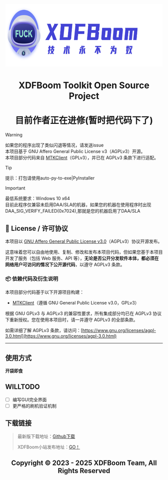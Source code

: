 <div align="center">
<a><img src="./ico/logo_light_theme.png" width="800" height="200" alt="XDFBoom Toolkit Open Source Project"></a>

# XDFBoom Toolkit Open Source Project
# 目前作者正在进修(暂时把代码下了)
</div>

> [!WARNING]
> 如果您的程序出现了类似闪退等情况，请发送issue<br>
> 本项目基于 GNU Affero General Public License v3（AGPLv3）开源。<br>
> 本项目部分代码来自 [MTKClient](https://github.com/bkerler/mtkclient)（GPLv3），并已在 AGPLv3 条款下进行适配。

> [!TIP]
> 提示：打包请使用auto-py-to-exe|PyInstaller

> [!IMPORTANT]  
> 最低系统要求：Windows 10 x64<br>
> 目前此程序仅兼容未启用DAA/SLA的机器，如果您的机器在使用程序时出现DAA_SIG_VERIFY_FAILED(0x7024),那就是您的机器启用了DAA/SLA

## 📄 License / 许可协议

本项目以 [GNU Affero General Public License v3.0](https://www.gnu.org/licenses/agpl-3.0.html)（AGPLv3）协议开源发布。

这意味着您可以自由地使用、复制、修改和发布本项目代码，但如果您基于本项目开发了服务（包括 Web 服务、API 等），**无论是否公开分发软件本体，都必须在网络用户可访问的情况下公开源代码**，以遵守 AGPLv3 条款。

### 📦 依赖代码及衍生说明

本项目部分代码基于以下开源项目构建：

- [MTKClient](https://github.com/bkerler/mtkclient)（遵循 GNU General Public License v3.0，GPLv3）

根据 GNU GPLv3 与 AGPLv3 的兼容性要求，所有集成部分均已在 AGPLv3 协议下重新授权。您在使用本项目时，请一并遵守 AGPLv3 的全部条款。

如需详细了解 AGPLv3 条款，请访问：[https://www.gnu.org/licenses/agpl-3.0.html](https://www.gnu.org/licenses/agpl-3.0.html)

---


## 使用方式

**开袋即食**

## WILLTODO
- [ ] 编写GUI完全界面
- [ ] 更严格的刷机验证机制

## 下载链接
> 最新版下载地址：[Github下载](https://github.com/Folralorwns/XDFBoom_Toolkit/releases)
>
> XDFBoom小站发布地址：[GO！](https://blog.xdfboom.com)
<div align="center">

## Copyright © 2023 - 2025 XDFBoom Team, All Rights Reserved
</div>